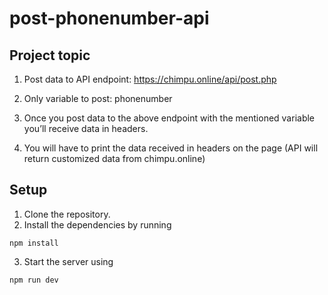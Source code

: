 # post-phonenumber-api

## Project topic

1. Post data to API endpoint: https://chimpu.online/api/post.php

2. Only variable to post: phonenumber  

3. Once you post data to the above endpoint with the mentioned variable you’ll receive data in headers. 

4. You will have to print the data received in headers on the page (API will return customized data from
chimpu.online)


## Setup

1. Clone the repository.
2. Install the dependencies by running 
```
npm install
```
3. Start the server using 
```
npm run dev
```
